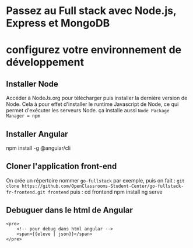 # Passez au Full stack avec Node.js, Express et MongoDB

# configurez votre environnement de développement

## Installer Node

Accéder à NodeJs.org pour télécharger puis installer la dernière version de Node. 
Cela à pour effet d'installer le runtime Javascript de Node, ce qui permet d'exécuter les serveurs Node.
ça installe aussi `Node Package Manager = npm`

## Installer Angular

npm install -g @angular/cli

## Cloner l'application front-end

On crée un répertoire nommer `go-fullstack` par exemple, 
puis on fait : `git clone https://github.com/OpenClassrooms-Student-Center/go-fullstack-fr-frontend.git frontend`
puis :
    cd frontend
    npm install
    ng serve




## Debuguer dans le html de Angular

    <pre>
        <!-- pour debug dans html angular -->
        <span>{{eleve | json}}</span>
    </pre>